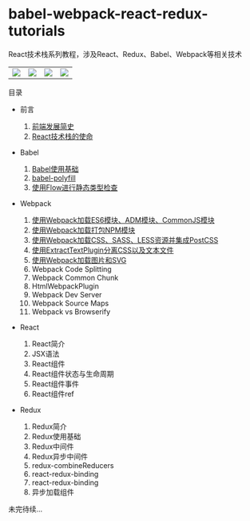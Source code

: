 # babel-webpack-react-redux-tutorials
React技术栈系列教程，涉及React、Redux、Babel、Webpack等相关技术

<table width="100%" border="0">
    <tbody>
        <tr>
            <td width="25%" border="0">
                <a href="https://github.com/facebook/react">
                    <img src="https://github.com/iSpring/babel-webpack-react-redux-tutorials/blob/master/images/React2.png" />
                </a>
            </td>
            <td width="25%" border="0">
                <a href="https://github.com/babel/babel">
                    <img src="https://github.com/iSpring/babel-webpack-react-redux-tutorials/blob/master/images/Babel.png" />
                </a>
            </td>
            <td width="25%" border="0">
                <a href="https://github.com/reactjs/redux">
                    <img src="https://github.com/iSpring/babel-webpack-react-redux-tutorials/blob/master/images/Redux3.png" />
                </a>
            </td>
            <td width="25%" border="0">
                <a href="https://github.com/webpack/webpack">
                    <img src="https://github.com/iSpring/babel-webpack-react-redux-tutorials/blob/master/images/Webpack1.png" />
                </a>
            </td>
        </tr>
    </tbody>
</table>

目录

- 前言
  1. [前端发展简史](https://github.com/iSpring/babel-webpack-react-redux-tutorials/tree/master/tutorials/web-brief-history/README.md)
  2. [React技术栈的使命](https://github.com/iSpring/babel-webpack-react-redux-tutorials/blob/master/tutorials/react-stack-mission/README.md)

- Babel
  1. [Babel使用基础](https://github.com/iSpring/babel-webpack-react-redux-tutorials/tree/master/tutorials/babel-basic-use/README.md)
  2. [babel-polyfill](https://github.com/iSpring/babel-webpack-react-redux-tutorials/blob/master/tutorials/use-babel-polyfill/README.md)
  3. [使用Flow进行静态类型检查](https://github.com/iSpring/babel-webpack-react-redux-tutorials/blob/master/tutorials/babel-flow-type/README.md)

- Webpack
  1. [使用Webpack加载ES6模块、ADM模块、CommonJS模块](https://github.com/iSpring/babel-webpack-react-redux-tutorials/tree/master/tutorials/load-commonjs-amd-es6-modules-with-webpack/README.md)
  2. [使用Webpack加载打包NPM模块](https://github.com/iSpring/babel-webpack-react-redux-tutorials/tree/master/tutorials/bundle-npm-packages-with-webpack/README.md)
  3. [使用Webpack加载CSS、SASS、LESS资源并集成PostCSS](https://github.com/iSpring/babel-webpack-react-redux-tutorials/blob/master/tutorials/load-css-with-webpack/README.md)
  4. [使用ExtractTextPlugin分离CSS以及文本文件](https://github.com/iSpring/babel-webpack-react-redux-tutorials/blob/master/tutorials/use-extract-text-webpack-plugin/README.md)
  5. [使用Webpack加载图片和SVG](https://github.com/iSpring/babel-webpack-react-redux-tutorials/blob/master/tutorials/load-image-with-webpack/README.md)
  6. Webpack Code Splitting
  7. Webpack Common Chunk
  8. HtmlWebpackPlugin
  9. Webpack Dev Server
  10. Webpack Source Maps
  11. Webpack vs Browserify

- React
  1. React简介
  2. JSX语法
  3. React组件
  4. React组件状态与生命周期
  5. React组件事件
  6. React组件ref

- Redux
  1. Redux简介
  2. Redux使用基础
  2. Redux中间件
  3. Redux异步中间件
  4. redux-combineReducers
  5. react-redux-binding
  6. react-redux-binding
  7. 异步加载组件

未完待续...